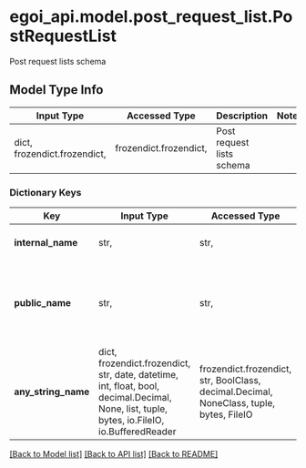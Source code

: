 # egoi_api.model.post_request_list.PostRequestList

Post request lists schema

## Model Type Info
Input Type | Accessed Type | Description | Notes
------------ | ------------- | ------------- | -------------
dict, frozendict.frozendict,  | frozendict.frozendict,  | Post request lists schema | 

### Dictionary Keys
Key | Input Type | Accessed Type | Description | Notes
------------ | ------------- | ------------- | ------------- | -------------
**internal_name** | str,  | str,  | Internal name of the list | 
**public_name** | str,  | str,  | Public name of the list. Defaults to internal name if not set | [optional] 
**any_string_name** | dict, frozendict.frozendict, str, date, datetime, int, float, bool, decimal.Decimal, None, list, tuple, bytes, io.FileIO, io.BufferedReader | frozendict.frozendict, str, BoolClass, decimal.Decimal, NoneClass, tuple, bytes, FileIO | any string name can be used but the value must be the correct type | [optional]

[[Back to Model list]](../../README.md#documentation-for-models) [[Back to API list]](../../README.md#documentation-for-api-endpoints) [[Back to README]](../../README.md)

